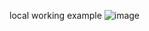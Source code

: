 local working example 
![image](https://github.com/ozkanpakdil/DemoNeetyV2/assets/604405/deac9aba-00c4-4063-b896-09b748bbca72)
